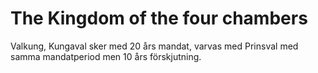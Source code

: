 # The Kingdom of the four chambers

Valkung, Kungaval sker med 20 års mandat, varvas med Prinsval med samma mandatperiod men 10 års förskjutning.
